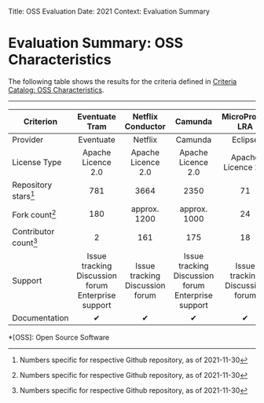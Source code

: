 Title: OSS Evaluation
Date: 2021
Context: Evaluation Summary
# Evaluation Summary: OSS Characteristics

The following table shows the results for the criteria defined in [Criteria Catalog: OSS Characteristics](../CriteriaCatalog/OSS_Characteristics.md).

------------------

| <center> __Criterion__</center> | <center>__Eventuate Tram__</center> | <center>__Netflix Conductor__</center> | <center>__Camunda__</center> | <center>__MicroProfile LRA__</center> |
| :--------| :-------------:| :----------------:| :------:| :---------------:|
| Provider | Eventuate | Netflix | Camunda | Eclipse |
| License Type | Apache Licence 2.0|  Apache Licence 2.0 | Apache Licence 2.0 | Apache Licence 2.0 |
| Repository stars[^1] | 781 | 3664 | 2350 | 71 |
| Fork count[^1] | 180 | approx. 1200 | approx. 1000 | 24 |
| Contributor count[^1] | 2 | 161 | 175| 18 |
| Support | Issue tracking<br>Discussion forum<br>Enterprise support | Issue tracking<br>Discussion forum | Issue tracking<br>Discussion forum<br>Enterprise support | Issue tracking<br>Discussion forum |
| Documentation | &#10004;| &#10004;| &#10004; | &#10004; |

[^1]: Numbers specific for respective Github repository, as of 2021-11-30

*[OSS]: Open Source Software
